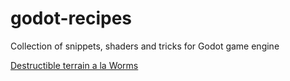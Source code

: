 # godot-recipes
Collection of snippets, shaders and tricks for Godot game engine

[Destructible terrain a la Worms](https://github.com/dolorismachina/godot-recipes/blob/master/destructible_terrain.md)

